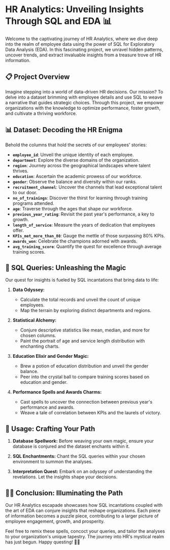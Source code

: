 # HR Analytics: Unveiling Insights Through SQL and EDA 📊

Welcome to the captivating journey of HR Analytics, where we dive deep into the realm of employee data using the power of SQL for Exploratory Data Analysis (EDA). In this fascinating project, we unravel hidden patterns, uncover trends, and extract invaluable insights from a treasure trove of HR information.

## 📋 Project Overview

Imagine stepping into a world of data-driven HR decisions. Our mission? To delve into a dataset brimming with employee details and use SQL to weave a narrative that guides strategic choices. Through this project, we empower organizations with the knowledge to optimize performance, foster growth, and cultivate a thriving workforce.

## 📊 Dataset: Decoding the HR Enigma

Behold the columns that hold the secrets of our employees' stories:

- **`employee_id`**: Unveil the unique identity of each employee.
- **`department`**: Explore the diverse domains of the organization.
- **`region`**: Journey across the geographical landscapes where talent thrives.
- **`education`**: Ascertain the academic prowess of our workforce.
- **`gender`**: Observe the balance and diversity within our ranks.
- **`recruitment_channel`**: Uncover the channels that lead exceptional talent to our door.
- **`no_of_trainings`**: Discover the thirst for learning through training programs attended.
- **`age`**: Traverse through the ages that shape our workforce.
- **`previous_year_rating`**: Revisit the past year's performance, a key to growth.
- **`length_of_service`**: Measure the years of dedication that employees offer.
- **`KPIs_met_more_than_80`**: Gauge the mettle of those surpassing 80% KPIs.
- **`awards_won`**: Celebrate the champions adorned with awards.
- **`avg_training_score`**: Quantify the quest for excellence through average training scores.

## 📝 SQL Queries: Unleashing the Magic

Our quest for insights is fueled by SQL incantations that bring data to life:

1. **Data Odyssey:**
   - Calculate the total records and unveil the count of unique employees.
   - Map the terrain by exploring distinct departments and regions.

2. **Statistical Alchemy:**
   - Conjure descriptive statistics like mean, median, and more for chosen columns.
   - Paint the portrait of age and service length distribution with enchanting charts.

3. **Education Elixir and Gender Magic:**
   - Brew a potion of education distribution and unveil the gender balance.
   - Peer into the crystal ball to compare training scores based on education and gender.

4. **Performance Spells and Awards Charms:**
   - Cast spells to uncover the connection between previous year's performance and awards.
   - Weave a tale of correlation between KPIs and the laurels of victory.

## 🌟 Usage: Crafting Your Path

1. **Database Spellwork:**
   Before weaving your own magic, ensure your database is conjured and the dataset enchants within it.

2. **SQL Enchantments:**
   Chant the SQL queries within your chosen environment to summon the analyses.

3. **Interpretation Quest:**
   Embark on an odyssey of understanding the revelations. Let the insights shape your decisions.

## 🧙‍♂️ Conclusion: Illuminating the Path

Our HR Analytics escapade showcases how SQL incantations coupled with the art of EDA can conjure insights that reshape organizations. Each piece of information becomes a puzzle piece, contributing to a larger picture of employee engagement, growth, and prosperity.

Feel free to remix these spells, concoct your queries, and tailor the analyses to your organization's unique tapestry. The journey into HR's mystical realm has just begun. Happy questing! 🌟🔮
